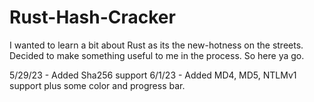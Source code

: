 # Rust-Hash-Cracker

I wanted to learn a bit about Rust as its the new-hotness on the streets. Decided to make something useful to me in the process. So here ya go.

5/29/23 - Added Sha256 support
6/1/23 - Added MD4, MD5, NTLMv1 support plus some color and progress bar.

